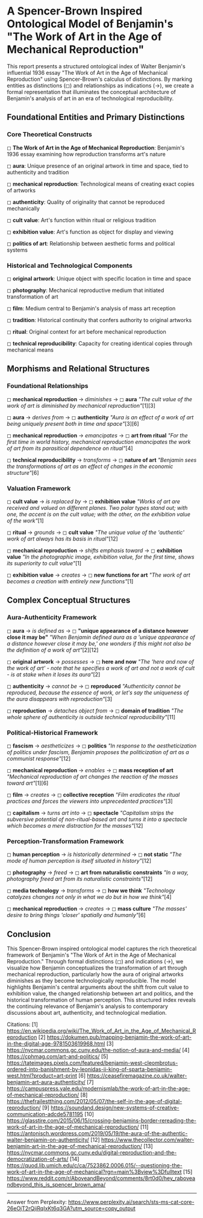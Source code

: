 # A Spencer-Brown Inspired Ontological Model of Benjamin's "The Work of Art in the Age of Mechanical Reproduction"

This report presents a structured ontological index of Walter Benjamin's influential 1936 essay "The Work of Art in the Age of Mechanical Reproduction" using Spencer-Brown's calculus of distinctions. By marking entities as distinctions (◻) and relationships as indications (→), we create a formal representation that illuminates the conceptual architecture of Benjamin's analysis of art in an era of technological reproducibility.

## Foundational Entities and Primary Distinctions

### Core Theoretical Constructs

◻ **The Work of Art in the Age of Mechanical Reproduction**: Benjamin's 1936 essay examining how reproduction transforms art's nature

◻ **aura**: Unique presence of an original artwork in time and space, tied to authenticity and tradition

◻ **mechanical reproduction**: Technological means of creating exact copies of artworks

◻ **authenticity**: Quality of originality that cannot be reproduced mechanically

◻ **cult value**: Art's function within ritual or religious tradition

◻ **exhibition value**: Art's function as object for display and viewing

◻ **politics of art**: Relationship between aesthetic forms and political systems

### Historical and Technological Components

◻ **original artwork**: Unique object with specific location in time and space

◻ **photography**: Mechanical reproductive medium that initiated transformation of art

◻ **film**: Medium central to Benjamin's analysis of mass art reception

◻ **tradition**: Historical continuity that confers authority to original artworks

◻ **ritual**: Original context for art before mechanical reproduction

◻ **technical reproducibility**: Capacity for creating identical copies through mechanical means

## Morphisms and Relational Structures

### Foundational Relationships

◻ **mechanical reproduction** → *diminishes* → ◻ **aura**
   *"The cult value of the work of art is diminished by mechanical reproduction"*[1][3]

◻ **aura** → *derives from* → ◻ **authenticity**
   *"Aura is an effect of a work of art being uniquely present both in time and space"*[3][6]

◻ **mechanical reproduction** → *emancipates* → ◻ **art from ritual**
   *"For the first time in world history, mechanical reproduction emancipates the work of art from its parasitical dependence on ritual"*[4]

◻ **technical reproducibility** → *transforms* → ◻ **nature of art**
   *"Benjamin sees the transformations of art as an effect of changes in the economic structure"*[6]

### Valuation Framework

◻ **cult value** → *is replaced by* → ◻ **exhibition value**
   *"Works of art are received and valued on different planes. Two polar types stand out; with one, the accent is on the cult value; with the other, on the exhibition value of the work"*[1]

◻ **ritual** → *grounds* → ◻ **cult value**
   *"The unique value of the 'authentic' work of art always has its basis in ritual"*[12]

◻ **mechanical reproduction** → *shifts emphasis toward* → ◻ **exhibition value**
   *"In the photographic image, exhibition value, for the first time, shows its superiority to cult value"*[1]

◻ **exhibition value** → *creates* → ◻ **new functions for art**
   *"The work of art becomes a creation with entirely new functions"*[1]

## Complex Conceptual Structures

### Aura-Authenticity Framework

◻ **aura** → *is defined as* → ◻ **"unique appearance of a distance however close it may be"**
   *"When Benjamin defined aura as a 'unique appearance of a distance however close it may be,' one wonders if this might not also be the definition of a work of art"*[2][12]

◻ **original artwork** → *possesses* → ◻ **here and now**
   *"The 'here and now of the work of art' - note that he specifies a work of art and not a work of cult - is at stake when it loses its aura"*[2]

◻ **authenticity** → *cannot be* → ◻ **reproduced**
   *"Authenticity cannot be reproduced, because the essence of work, or let's say the uniqueness of the aura disappears with reproduction"*[3]

◻ **reproduction** → *detaches object from* → ◻ **domain of tradition**
   *"The whole sphere of authenticity is outside technical reproducibility"*[11]

### Political-Historical Framework

◻ **fascism** → *aestheticizes* → ◻ **politics**
   *"In response to the aestheticization of politics under fascism, Benjamin proposes the politicization of art as a communist response"*[12]

◻ **mechanical reproduction** → *enables* → ◻ **mass reception of art**
   *"Mechanical reproduction of art changes the reaction of the masses toward art"*[1][6]

◻ **film** → *creates* → ◻ **collective reception**
   *"Film eradicates the ritual practices and forces the viewers into unprecedented practices"*[3]

◻ **capitalism** → *turns art into* → ◻ **spectacle**
   *"Capitalism strips the subversive potential of non-ritual-based art and turns it into a spectacle which becomes a mere distraction for the masses"*[12]

### Perception-Transformation Framework

◻ **human perception** → *is historically determined* → ◻ **not static**
   *"The mode of human perception is itself situated in history"*[12]

◻ **photography** → *freed* → ◻ **art from naturalistic constraints**
   *"In a way, photography freed art from its naturalistic constraints"*[12]

◻ **media technology** → *transforms* → ◻ **how we think**
   *"Technology catalyzes changes not only in what we do but in how we think"*[4]

◻ **mechanical reproduction** → *creates* → ◻ **mass culture**
   *"The masses' desire to bring things 'closer' spatially and humanly"*[6]

## Conclusion

This Spencer-Brown inspired ontological model captures the rich theoretical framework of Benjamin's "The Work of Art in the Age of Mechanical Reproduction." Through formal distinctions (◻) and indications (→), we visualize how Benjamin conceptualizes the transformation of art through mechanical reproduction, particularly how the aura of original artworks diminishes as they become technologically reproducible. The model highlights Benjamin's central arguments about the shift from cult value to exhibition value, the changed relationship between art and politics, and the historical transformation of human perception. This structured index reveals the continuing relevance of Benjamin's analysis to contemporary discussions about art, authenticity, and technological mediation.

Citations:
[1] https://en.wikipedia.org/wiki/The_Work_of_Art_in_the_Age_of_Mechanical_Reproduction
[2] https://dokumen.pub/mapping-benjamin-the-work-of-art-in-the-digital-age-9781503619968.html
[3] https://nycmar.commons.gc.cuny.edu/the-notion-of-aura-and-media/
[4] https://cphmag.com/art-and-politics/
[5] https://tateimages.pixels.com/featured/benjamin-west-cleombrotus-ordered-into-banishment-by-leonidas-ii-king-of-sparta-benjamin-west.html?product=art-print
[6] https://ceasefiremagazine.co.uk/walter-benjamin-art-aura-authenticity/
[7] https://campuspress.yale.edu/modernismlab/the-work-of-art-in-the-age-of-mechanical-reproduction/
[8] https://thefrailestthing.com/2012/05/07/the-self-in-the-age-of-digital-reproduction/
[9] https://soundand.design/new-systems-of-creative-communication-adcde5781195
[10] https://glasstire.com/2015/06/15/crossing-benjamins-border-rereading-the-work-of-art-in-the-age-of-mechanical-reproduction/
[11] https://antonisch.wordpress.com/2019/05/19/the-aura-of-the-authentic-walter-benjamin-on-authenticity/
[12] https://www.thecollector.com/walter-benjamin-art-in-the-age-of-mechanical-reproduction/
[13] https://nycmar.commons.gc.cuny.edu/digital-reproduction-and-the-democratization-of-arts/
[14] https://quod.lib.umich.edu/c/ca/7523862.0006.015/--questioning-the-work-of-art-in-the-age-of-mechanical?rgn=main%3Bview%3Dfulltext
[15] https://www.reddit.com/r/AboveandBeyond/comments/8rt0d0/hey_raboveandbeyond_this_is_spencer_brown_ama/

---
Answer from Perplexity: https://www.perplexity.ai/search/sts-ms-cat-core-26eOjT2rQjiRqIxKt6q3GA?utm_source=copy_output
